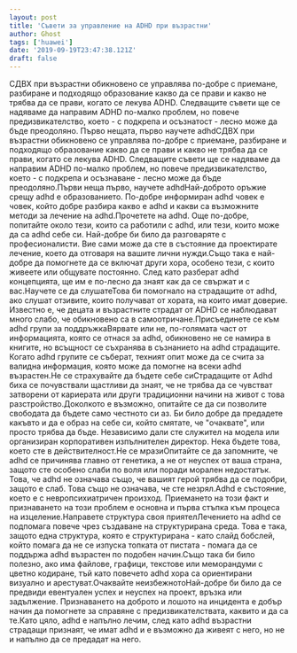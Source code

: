 ```yaml
---
layout: post
title: 'Съвети за управление на ADHD при възрастни'
author: Ghost
tags: ['huawei']
date: '2019-09-19T23:47:38.121Z'
draft: false
---
```


СДВХ при възрастни обикновено се управлява по-добре с приемане, разбиране и подходящо образование какво да се прави и какво не трябва да се прави, когато се лекува ADHD. Следващите съвети ще се надяваме да направим ADHD по-малко проблем, но повече предизвикателство, което - с подкрепа и осъзнатост - лесно може да бъде преодоляно. Първо нещата, първо научете adhdСДВХ при възрастни обикновено се управлява по-добре с приемане, разбиране и подходящо образование какво да се прави и какво не трябва да се прави, когато се лекува ADHD. Следващите съвети ще се надяваме да направим ADHD по-малко проблем, но повече предизвикателство, което - с подкрепа и осъзнаване - лесно може да бъде преодоляно.Първи неща първо, научете adhdНай-доброто оръжие срещу adhd е образованието. По-добре информиран adhd човек е човек, който добре разбира какво е adhd и какви са възможните методи за лечение на adhd.Прочетете на adhd. Още по-добре, попитайте около тези, които са работили с adhd, или тези, които може да са adhd себе си. Най-добре би било да разговаряте с професионалисти. Вие сами може да сте в състояние да проектирате лечение, което да отговаря на вашите лични нужди.Също така е най-добре да помогнете да се включат други хора, особено тези, с които живеете или общувате постоянно. След като разберат adhd концепцията, ще им е по-лесно да знаят как да се свържат и с вас.Научете се да слушатеТова би помогнало на страдащите от adhd, ако слушат отзивите, които получават от хората, на които имат доверие. Известно е, че децата и възрастните страдат от ADHD се наблюдават много слабо, че обикновено са в самоотричане.Присъединете се към adhd групи за поддръжкаВярвате или не, по-голямата част от информацията, която се отнася за adhd, обикновено не се намира в книгите, но всъщност се съхранява в съзнанието на adhd страдащите. Когато adhd групите се съберат, техният опит може да се счита за валидна информация, която може да помогне на всеки adhd възрастен.Не се страхувайте да бъдете себе сиСтрадащите от Adhd биха се почувствали щастливи да знаят, че не трябва да се чувстват затворени от кариерата или други традиционни начини на живот с това разстройство.Доколкото е възможно, опитайте се да си позволите свободата да бъдете само честното си аз. Би било добре да предадете какъвто и да е образ на себе си, който смятате, че "очаквате", или просто трябва да бъде. Независимо дали сте служител на модела или организиран корпоративен изпълнителен директор. Нека бъдете това, което сте в действителност.Не се мразиОпитайте се да запомните, че adhd се причинява главно от генетика, а не от неуспех от ваша страна, защото сте особено слаби по воля или поради морален недостатък. Това, че adhd не означава също, че вашият герой трябва да се подобри, защото е слаб. Това също не означава, че сте незрял.Adhd е състояние, което е с невропсихиатричен произход. Приемането на този факт и признаването на този проблем е основна и първа стъпка към процеса на изцеление.Направете структура своя приятелЛечението на adhd се подпомага повече чрез създаване на структурирана среда. Това е така, защото една структура, която е структурирана - като слайд бобслей, който помага да не се изпуска топката от пистата - помага да се поддържа adhd възрастен по подобен начин.Също така би било полезно, ако има файлове, графици, текстове или меморандуми с цветно кодиране, тъй като повечето adhd хора са ориентирани визуално и арестуват.Очаквайте неизбежнотоНай-добре би било да се предвиди евентуален успех и неуспех на проект, връзка или задължение. Признаването на доброто и лошото на инцидента е добър начин да помогнете за справяне с предизвикателствата, каквито и да са те.Като цяло, adhd е напълно лечим, след като adhd възрастни страдащи признаят, че имат adhd и е възможно да живеят с него, но не и напълно да се предадат на него.
